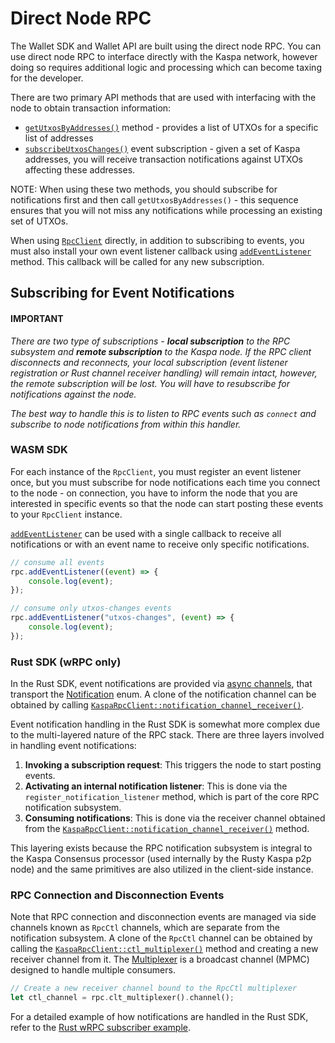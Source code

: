 # Direct Node RPC

The Wallet SDK and Wallet API are built using the direct node RPC. You can use direct node RPC to interface directly with the Kaspa network, however doing so requires additional logic and processing which can become taxing for the developer.

There are two primary API methods that are used with interfacing with the node to obtain transaction information:

- [`getUtxosByAddresses()`](https://kaspa.aspectron.org/docs/classes/RpcClient.html#getUtxosByAddresses) method - provides a list of UTXOs for a specific list of addresses
- [`subscribeUtxosChanges()`](https://kaspa.aspectron.org/docs/classes/RpcClient.html#subscribeUtxosChanged) event subscription - given a set of Kaspa addresses, you will receive transaction notifications against UTXOs affecting these addresses.

NOTE: When using these two methods, you should subscribe for notifications first and then call `getUtxosByAddresses()` - this sequence ensures that you will not miss any notifications while processing an existing set of UTXOs.

When using [`RpcClient`](https://kaspa.aspectron.org/docs/classes/RpcClient.html) directly, in addition to subscribing to events, you must also install your own event listener callback using [`addEventListener`](https://kaspa.aspectron.org/docs/classes/RpcClient.html#addEventListener) method. This callback will be called for any new subscription.

## Subscribing for Event Notifications

#### IMPORTANT

_There are two type of subscriptions - **local subscription** to the RPC subsystem and **remote subscription** to the Kaspa node.  If the RPC client disconnects and reconnects, your local subscription (event listener registration or Rust channel receiver handling) will remain intact, however, the remote subscription will be lost.  You will have to resubscribe for notifications against the node._

_The best way to handle this is to listen to RPC events such as `connect` and subscribe to node notifications from within this handler._

### WASM SDK

For each instance of the `RpcClient`, you must register an event listener once, but you must subscribe for node notifications each time you connect to the node - on connection, you have to inform the node that you are interested in specific events so that the node can start posting these events to your `RpcClient` instance.

[`addEventListener`](https://kaspa.aspectron.org/docs/classes/RpcClient.html#addEventListener) can be used with a single callback to receive all notifications or with an event name to receive only specific notifications.

```typescript
// consume all events
rpc.addEventListener((event) => {
    console.log(event);
});

// consume only utxos-changes events
rpc.addEventListener("utxos-changes", (event) => {
    console.log(event);
});
```

### Rust SDK (wRPC only)

In the Rust SDK, event notifications are provided via [async channels](https://docs.rs/async-channel/latest/async_channel/), that transport the [Notification](https://docs.rs/kaspa-wrpc-client/latest/kaspa_wrpc_client/prelude/enum.Notification.html) enum. A clone of the notification channel can be obtained by calling [`KaspaRpcClient::notification_channel_receiver()`](https://docs.rs/kaspa-wrpc-client/latest/kaspa_wrpc_client/client/struct.KaspaRpcClient.html#method.notification_channel_receiver).

Event notification handling in the Rust SDK is somewhat more complex due to the multi-layered nature of the RPC stack. There are three layers involved in handling event notifications:

1. **Invoking a subscription request**: This triggers the node to start posting events.
2. **Activating an internal notification listener**: This is done via the `register_notification_listener` method, which is part of the core RPC notification subsystem.
3. **Consuming notifications**: This is done via the receiver channel obtained from the [`KaspaRpcClient::notification_channel_receiver()`](https://docs.rs/kaspa-wrpc-client/latest/kaspa_wrpc_client/client/struct.KaspaRpcClient.html#method.notification_channel_receiver) method.

This layering exists because the RPC notification subsystem is integral to the Kaspa Consensus processor (used internally by the Rusty Kaspa p2p node) and the same primitives are also utilized in the client-side instance.

### RPC Connection and Disconnection Events

Note that RPC connection and disconnection events are managed via side channels known as `RpcCtl` channels, which are separate from the notification subsystem. A clone of the `RpcCtl` channel can be obtained by calling the [`KaspaRpcClient::ctl_multiplexer()`](https://docs.rs/kaspa-wrpc-client/latest/kaspa_wrpc_client/client/struct.KaspaRpcClient.html#method.ctl_multiplexer) method and creating a new receiver channel from it. The [Multiplexer](https://docs.rs/workflow-core/latest/workflow_core/channel/struct.Multiplexer.html) is a broadcast channel (MPMC) designed to handle multiple consumers.

```rust
// Create a new receiver channel bound to the RpcCtl multiplexer
let ctl_channel = rpc.clt_multiplexer().channel();
```

For a detailed example of how notifications are handled in the Rust SDK, refer to the [Rust wRPC subscriber example](https://github.com/kaspanet/rusty-kaspa/blob/master/rpc/wrpc/examples/subscriber/src/main.rs).

